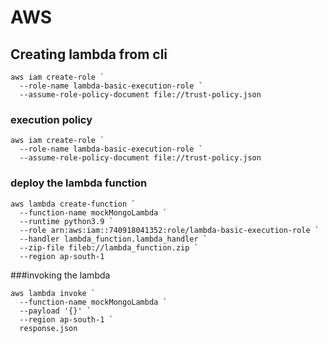 # AWS

## Creating lambda from cli
```
aws iam create-role `
  --role-name lambda-basic-execution-role `
  --assume-role-policy-document file://trust-policy.json
```
### execution policy 
```
aws iam create-role `
  --role-name lambda-basic-execution-role `
  --assume-role-policy-document file://trust-policy.json
```
### deploy the lambda function
```
aws lambda create-function `
  --function-name mockMongoLambda `
  --runtime python3.9 `
  --role arn:aws:iam::740918041352:role/lambda-basic-execution-role `
  --handler lambda_function.lambda_handler `
  --zip-file fileb://lambda_function.zip `
  --region ap-south-1

```
###invoking the lambda 
```
aws lambda invoke `
  --function-name mockMongoLambda `
  --payload '{}' `
  --region ap-south-1 `
  response.json

```
